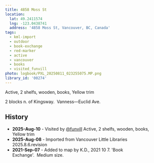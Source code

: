 ```yaml
---
title: 4858 Moss St
location:
  lat: 49.2411574
  lng: -123.0438741
  address: '4858 Moss St, Vancouver, BC, Canada'
tags:
  - kml-import
  - outdoor
  - book-exchange
  - red-marker
  - active
  - vancouver
  - books
  - visited_funvill   
photo: logbook/PXL_20250811_023255075.MP.png
library_id: '00274'
---
```


Active, 2 shelfs, wooden, books, Yellow trim

2 blocks n. of Kingsway.  Vanness—Euclid Ave.

## History

- **2025-Aug-10** - Visited by [@funvill](https://blog.abluestar.com) Active, 2 shelfs, wooden, books, Yellow trim
- **2025-Aug-08** - Imported from Vancouver Little Libraries 2025.8.6.revision
- **2021-Sep-07** - Added to map by K.D., 2021 10 7. 'Book Exchange'.  Medium size.